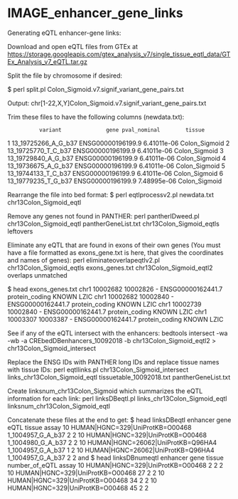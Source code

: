 # IMAGE_enhancer_gene_links

Generating eQTL enhancer-gene links:

Download and open eQTL files from GTEx at https://storage.googleapis.com/gtex_analysis_v7/single_tissue_eqtl_data/GTEx_Analysis_v7_eQTL.tar.gz

Split the file by chromosome if desired:

$ perl split.pl Colon_Sigmoid.v7.signif_variant_gene_pairs.txt

Output: chr[1-22,X,Y]Colon_Sigmoid.v7.signif_variant_gene_pairs.txt

Trim these files to have the following columns (newdata.txt):

              variant              gene pval_nominal        tissue
  1 13_19725266_A_G_b37 ENSG00000196199.9  6.41011e-06 Colon_Sigmoid
  2 13_19725770_T_C_b37 ENSG00000196199.9  6.41011e-06 Colon_Sigmoid
  3 13_19729840_A_G_b37 ENSG00000196199.9  6.41011e-06 Colon_Sigmoid
  4 13_19736675_A_G_b37 ENSG00000196199.9  6.41011e-06 Colon_Sigmoid
  5 13_19744133_T_C_b37 ENSG00000196199.9  6.41011e-06 Colon_Sigmoid
  6 13_19779235_T_G_b37 ENSG00000196199.9  7.48995e-06 Colon_Sigmoid

Rearrange the file into bed format:
$ perl eqtlprocessv2.pl newdata.txt chr13Colon_Sigmoid_eqtl

Remove any genes not found in PANTHER:
perl pantherIDweed.pl chr13Colon_Sigmoid_eqtl pantherGeneList.txt chr13Colon_Sigmoid_eqtls leftovers 

Eliminate any eQTL that are found in exons of their own genes (You must have a file formatted as exons_gene.txt is here, that gives the coordinates and names of genes):
perl eliminateoverlapeqtlv2.pl chr13Colon_Sigmoid_eqtls exons_genes.txt chr13Colon_Sigmoid_eqtl2 overlaps unmatched 

$ head exons_genes.txt
chr1    10002682        10002826        -       ENSG00000162441.7       protein_coding  KNOWN   LZIC
chr1    10002682        10002840        -       ENSG00000162441.7       protein_coding  KNOWN   LZIC
chr1    10002739        10002840        -       ENSG00000162441.7       protein_coding  KNOWN   LZIC
chr1    10003307        10003387        -       ENSG00000162441.7       protein_coding  KNOWN   LZIC

See if any of the eQTL intersect with the enhancers:
bedtools intersect -wa -wb -a CREbedDBenhancers_10092018 -b chr13Colon_Sigmoid_eqtl2 > chr13Colon_Sigmoid_intersect 

Replace the ENSG IDs with PANTHER long IDs and replace tissue names with tissue IDs:
perl eqtllinks.pl chr13Colon_Sigmoid_intersect links_chr13Colon_Sigmoid_eqtl tissuetable_10092018.txt pantherGeneList.txt 

Create linksnum_chr13Colon_Sigmoid which summarizes the eQTL information for each link:
perl linksDBeqtl.pl links_chr13Colon_Sigmoid_eqtl linksnum_chr13Colon_Sigmoid_eqtl 

Concatenate these files at the end to get:
$ head linksDBeqtl
enhancer        gene    eQTL  tissue  assay
10      HUMAN|HGNC=329|UniProtKB=O00468 1_1004957_G_A_b37       2       2
10      HUMAN|HGNC=329|UniProtKB=O00468 1_1004980_G_A_b37       2       2
10      HUMAN|HGNC=26062|UniProtKB=Q96HA4       1_1004957_G_A_b37       1       2
10      HUMAN|HGNC=26062|UniProtKB=Q96HA4       1_1004957_G_A_b37       2       2
and
$ head linksDBnumeqtl
enhancer        gene    tissue  number_of_eQTL  assay
10      HUMAN|HGNC=329|UniProtKB=O00468 2       2       2
10      HUMAN|HGNC=329|UniProtKB=O00468 27      2       2
10      HUMAN|HGNC=329|UniProtKB=O00468 34      2       2
10      HUMAN|HGNC=329|UniProtKB=O00468 45      2       2
